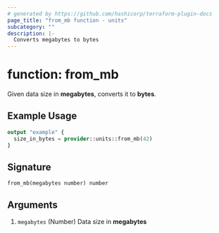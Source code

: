 ```yaml
---
# generated by https://github.com/hashicorp/terraform-plugin-docs
page_title: "from_mb function - units"
subcategory: ""
description: |-
  Converts megabytes to bytes
---
```


# function: from_mb

Given data size in **megabytes**, converts it to **bytes**.

## Example Usage

```terraform
output "example" {
  size_in_bytes = provider::units::from_mb(42)
}
```

## Signature

<!-- signature generated by tfplugindocs -->
```text
from_mb(megabytes number) number
```

## Arguments

<!-- arguments generated by tfplugindocs -->
1. `megabytes` (Number) Data size in **megabytes**

